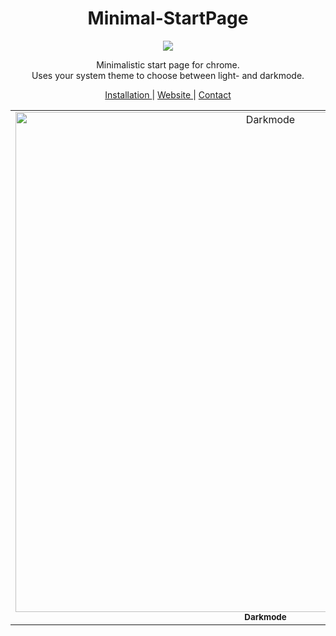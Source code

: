 <h1 align="center">Minimal-StartPage</h1>
<p align="center"><a href="https://www.codefactor.io/repository/github/nimplex/minimal-startpage/overview/main"><img src="https://www.codefactor.io/repository/github/nimplex/minimal-startpage/badge/main"/></a></p>

<p align="center"> Minimalistic start page for chrome. </br>
 Uses your system theme to choose between light- and darkmode. </p>


<p align="center"><a href="/Installation.md"> Installation </a> | <a href="https://nimplex.github.io/Minimal-StartPage/"> Website </a> | <a href="https://nimplex.xyz/contact"> Contact </a></p>


<table>	
	<tr>
		<td align="center">	
				<img src="assets/screenshot_dark.png" width="800px;" alt="Darkmode"/>	
				<br/>	
				<sub>	
					<b>Darkmode</b>	
				</sub>	
			  <br/>
		</td>	
		<td align="center">	
				<img src="assets/screenshot_light.png" width="800px;" alt="Lightmode"/>	
				<br/>	
				<sub>	
					<b>Lightmode</b>	
				</sub>	
			  <br/>	
		</td>	
</table>
